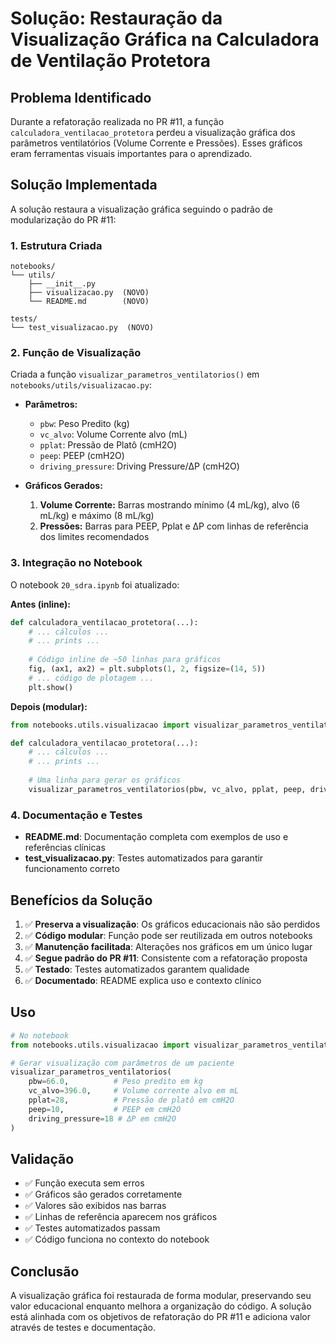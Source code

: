 # Solução: Restauração da Visualização Gráfica na Calculadora de Ventilação Protetora

## Problema Identificado

Durante a refatoração realizada no PR #11, a função `calculadora_ventilacao_protetora` perdeu a visualização gráfica dos parâmetros ventilatórios (Volume Corrente e Pressões). Esses gráficos eram ferramentas visuais importantes para o aprendizado.

## Solução Implementada

A solução restaura a visualização gráfica seguindo o padrão de modularização do PR #11:

### 1. Estrutura Criada

```
notebooks/
└── utils/
    ├── __init__.py
    ├── visualizacao.py  (NOVO)
    └── README.md        (NOVO)

tests/
└── test_visualizacao.py  (NOVO)
```

### 2. Função de Visualização

Criada a função `visualizar_parametros_ventilatorios()` em `notebooks/utils/visualizacao.py`:

- **Parâmetros:**
  - `pbw`: Peso Predito (kg)
  - `vc_alvo`: Volume Corrente alvo (mL)
  - `pplat`: Pressão de Platô (cmH2O)
  - `peep`: PEEP (cmH2O)
  - `driving_pressure`: Driving Pressure/ΔP (cmH2O)

- **Gráficos Gerados:**
  1. **Volume Corrente:** Barras mostrando mínimo (4 mL/kg), alvo (6 mL/kg) e máximo (8 mL/kg)
  2. **Pressões:** Barras para PEEP, Pplat e ΔP com linhas de referência dos limites recomendados

### 3. Integração no Notebook

O notebook `20_sdra.ipynb` foi atualizado:

**Antes (inline):**
```python
def calculadora_ventilacao_protetora(...):
    # ... cálculos ...
    # ... prints ...
    
    # Código inline de ~50 linhas para gráficos
    fig, (ax1, ax2) = plt.subplots(1, 2, figsize=(14, 5))
    # ... código de plotagem ...
    plt.show()
```

**Depois (modular):**
```python
from notebooks.utils.visualizacao import visualizar_parametros_ventilatorios

def calculadora_ventilacao_protetora(...):
    # ... cálculos ...
    # ... prints ...
    
    # Uma linha para gerar os gráficos
    visualizar_parametros_ventilatorios(pbw, vc_alvo, pplat, peep, driving_pressure)
```

### 4. Documentação e Testes

- **README.md**: Documentação completa com exemplos de uso e referências clínicas
- **test_visualizacao.py**: Testes automatizados para garantir funcionamento correto

## Benefícios da Solução

1. ✅ **Preserva a visualização**: Os gráficos educacionais não são perdidos
2. ✅ **Código modular**: Função pode ser reutilizada em outros notebooks
3. ✅ **Manutenção facilitada**: Alterações nos gráficos em um único lugar
4. ✅ **Segue padrão do PR #11**: Consistente com a refatoração proposta
5. ✅ **Testado**: Testes automatizados garantem qualidade
6. ✅ **Documentado**: README explica uso e contexto clínico

## Uso

```python
# No notebook
from notebooks.utils.visualizacao import visualizar_parametros_ventilatorios

# Gerar visualização com parâmetros de um paciente
visualizar_parametros_ventilatorios(
    pbw=66.0,          # Peso predito em kg
    vc_alvo=396.0,     # Volume corrente alvo em mL
    pplat=28,          # Pressão de platô em cmH2O
    peep=10,           # PEEP em cmH2O
    driving_pressure=18 # ΔP em cmH2O
)
```

## Validação

- ✅ Função executa sem erros
- ✅ Gráficos são gerados corretamente
- ✅ Valores são exibidos nas barras
- ✅ Linhas de referência aparecem nos gráficos
- ✅ Testes automatizados passam
- ✅ Código funciona no contexto do notebook

## Conclusão

A visualização gráfica foi restaurada de forma modular, preservando seu valor educacional enquanto melhora a organização do código. A solução está alinhada com os objetivos de refatoração do PR #11 e adiciona valor através de testes e documentação.
